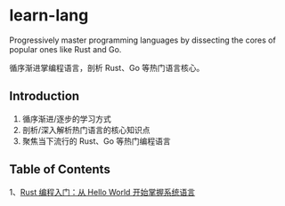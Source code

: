 # learn-lang

Progressively master programming languages by dissecting the cores of popular ones like Rust and Go.

循序渐进掌编程语言，剖析 Rust、Go 等热门语言核心。

## Introduction

1. 循序渐进/逐步的学习方式
2. 剖析/深入解析热门语言的核心知识点
3. 聚焦当下流行的 Rust、Go 等热门编程语言

## Table of Contents

1、[Rust 编程入门：从 Hello World 开始掌握系统语言](hello-world.md)